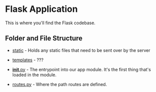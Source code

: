 # Flask Application

This is where you'll find the Flask codebase.

## Folder and File Structure

* [static](static) - Holds any static files that need to be sent over by the server
* [templates](templates) - ???

* [__init__.py](__init__.py]) - The entrypoint into our app module. It's the first
  thing that's loaded in the module.
* [routes.py](routes.py) - Where the path routes are defined.
